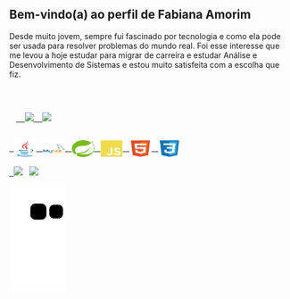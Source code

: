## Bem-vindo(a) ao perfil de Fabiana Amorim   
Desde muito jovem, sempre fui fascinado por tecnologia e como ela pode ser usada para resolver problemas do mundo real. Foi esse interesse que me levou a hoje estudar para migrar de carreira e estudar Análise e Desenvolvimento de Sistemas e estou muito satisfeita com a escolha que fiz. 

##
 <div>
   <a href="https://github.com/fabiana-amorim">
   <img height="180em" src="https://github-readme-stats.vercel.app/api?username=fabiana-amorim&show_icons=true&theme=tokyonight&include_all_commits=true&count_private=true"/>
   <img height="180em" src="https://github-readme-stats.vercel.app/api/top-langs/?username=fabiana-amorim&layout=compact&langs_count=6&theme=tokyonight"/>

</div>
<div style="display: inline_block"><br>
  <img align="center" alt="Java" height="30" width="40" src="https://raw.githubusercontent.com/devicons/devicon/master/icons/java/java-original.svg">
  <img align="center" alt="Java" height="30" width="40" src="https://raw.githubusercontent.com/devicons/devicon/master/icons/mysql/mysql-original-wordmark.svg">
  <img align="center" alt="Java" height="30" width="40" src="https://raw.githubusercontent.com/devicons/devicon/master/icons/spring/spring-original.svg">
  <img align="center" alt="Js" height="30" width="40" src="https://raw.githubusercontent.com/devicons/devicon/master/icons/javascript/javascript-plain.svg">
  <img align="center" alt="HTML" height="30" width="40" src="https://raw.githubusercontent.com/devicons/devicon/master/icons/html5/html5-original.svg">
  <img align="center" alt="CSS" height="30" width="40" src="https://raw.githubusercontent.com/devicons/devicon/master/icons/css3/css3-original.svg">
</div>
<div><br></div>
<div> 
  <a href="https://www.linkedin.com/in/fabiana-amorim-9a4b0a17b" target="_blank"><img src="https://img.shields.io/badge/-LinkedIn-%230077B5?style=for-the-badge&logo=linkedin&logoColor=white" target="_blank"></a> 
  <a href = "mailto:f.fabiana2015@gmail.com"><img src="https://img.shields.io/badge/-Gmail-%23333?style=for-the-badge&logo=gmail&logoColor=white" target="_blank"></a>
</div>

 ![Snake animation](https://github.com/Fabiana-Amorim/Fabiana-Amorim/blob/output/github-contribution-grid-snake.svg)
